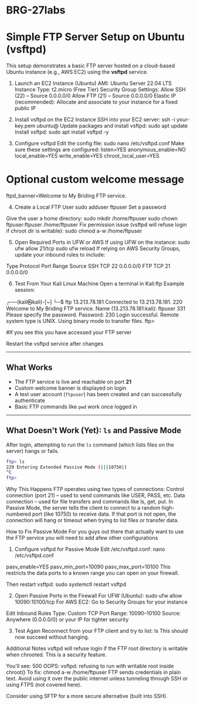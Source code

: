 # BRG-27labs

# Simple FTP Server Setup on Ubuntu (vsftpd)
This setup demonstrates a basic FTP server hosted on a cloud-based Ubuntu instance (e.g., AWS EC2) using the **vsftpd** service.

1. Launch an EC2 Instance (Ubuntu)
AMI: Ubuntu Server 22.04 LTS
Instance Type: t2.micro (Free Tier)
Security Group Settings:
Allow SSH (22) – Source 0.0.0.0/0
Allow FTP (21) – Source 0.0.0.0/0
Elastic IP (recommended): Allocate and associate to your instance for a fixed public IP

2. Install vsftpd on the EC2 Instance
SSH into your EC2 server: ssh -i your-key.pem ubuntu@<public-ip>
Update packages and install vsftpd: sudo apt update
Install vsftpd: sudo apt install vsftpd -y

3. Configure vsftpd
Edit the config file: sudo nano /etc/vsftpd.conf
Make sure these settings are configured:
listen=YES
anonymous_enable=NO
local_enable=YES
write_enable=YES
chroot_local_user=YES

# Optional custom welcome message
ftpd_banner=Welcome to My Briding FTP service.

4. Create a Local FTP User
sudo adduser ftpuser
Set a password

Give the user a home directory: 
sudo mkdir /home/ftpuser
sudo chown ftpuser:ftpuser /home/ftpuser
Fix permission issue (vsftpd will refuse login if chroot dir is writable):
sudo chmod a-w /home/ftpuser

5. Open Required Ports in UFW or AWS
If using UFW on the instance:
sudo ufw allow 21/tcp
sudo ufw reload
If relying on AWS Security Groups, update your inbound rules to include:

Type	Protocol	Port Range	Source
SSH	TCP	22	0.0.0.0/0
FTP	TCP	21	0.0.0.0/0

6. Test From Your Kali Linux Machine
Open a terminal in Kali:ftp <your-ec2-public-ip>
Example session:

┌──(kali㉿kali)-[~]
└─$ ftp 13.213.78.181
Connected to 13.213.78.181.
220 Welcome to My Briding FTP service.
Name (13.213.78.181:kali): ftpuser
331 Please specify the password.
Password: 
230 Login successful.
Remote system type is UNIX.
Using binary mode to transfer files.
ftp> 

#If you see this you have accessed your FTP server

Restart the vsftpd service after changes

---

## What Works

- The FTP service is live and reachable on port **21**
- Custom welcome banner is displayed on login
- A test user account (`ftpuser`) has been created and can successfully authenticate
- Basic FTP commands like `pwd` work once logged in

---

## What Doesn't Work (Yet): `ls` and Passive Mode

After login, attempting to run the `ls` command (which lists files on the server) hangs or fails.

```bash
ftp> ls
229 Entering Extended Passive Mode (|||10750|)
^C
ftp>
```

Why This Happens
FTP operates using two types of connections:
Control connection (port 21) – used to send commands like USER, PASS, etc.
Data connection – used for file transfers and commands like ls, get, put.
In Passive Mode, the server tells the client to connect to a random high-numbered port (like 10750) to receive data. If that port is not open, the connection will hang or timeout when trying to list files or transfer data.

How to Fix Passive Mode
For you guys out there that actually want to use the FTP service you will need to add afew other configurations

1. Configure vsftpd for Passive Mode
Edit /etc/vsftpd.conf: nano /etc/vsftpd.conf

pasv_enable=YES
pasv_min_port=10090
pasv_max_port=10100
This restricts the data ports to a known range you can open on your firewall.

Then restart vsftpd: sudo systemctl restart vsftpd

2. Open Passive Ports in the Firewall
For UFW (Ubuntu): sudo ufw allow 10090:10100/tcp
For AWS EC2: Go to Security Groups for your instance

Edit Inbound Rules
Type: Custom TCP
Port Range: 10090–10100
Source: Anywhere (0.0.0.0/0) or your IP for tighter security

3. Test Again
Reconnect from your FTP client and try to list: ls
This should now succeed without hanging.

Additional Notes
vsftpd will refuse login if the FTP root directory is writable when chrooted. This is a security feature.

You'll see:
500 OOPS: vsftpd: refusing to run with writable root inside chroot()
To fix:
chmod a-w /home/ftpuser
FTP sends credentials in plain text. Avoid using it over the public internet unless tunneling through SSH or using FTPS (not covered here).

Consider using SFTP for a more secure alternative (built into SSH).

